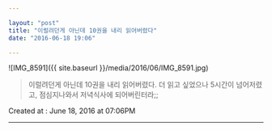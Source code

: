 ```yaml
---

layout: "post"  
title: "이럴려던게 아닌데 10권을 내리 읽어버렸다"  
date: "2016-06-18 19:06"

---
```


![IMG_8591]({{ site.baseurl }}/media/2016/06/IMG_8591.jpg)

> 이럴려던게 아닌데 10권을 내리 읽어버렸다. 더 읽고 싶었으나 5시간이 넘어저렸고, 점심지나와서 저녁식사에 되어버린터라;;

Created at : June 18, 2016 at 07:06PM

---
